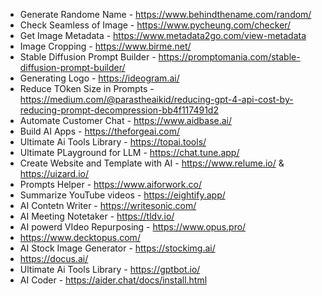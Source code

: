 - Generate Randome Name - https://www.behindthename.com/random/
- Check Seamless of Image - https://www.pycheung.com/checker/
- Get Image Metadata - https://www.metadata2go.com/view-metadata
- Image Cropping - https://www.birme.net/
- Stable Diffusion Prompt Builder - https://promptomania.com/stable-diffusion-prompt-builder/
- Generating Logo - https://ideogram.ai/
- Reduce TOken Size in Prompts - https://medium.com/@parastheaikid/reducing-gpt-4-api-cost-by-reducing-prompt-decompression-bb4f117491d2
- Automate Customer Chat - https://www.aidbase.ai/
- Build AI Apps - https://theforgeai.com/
- Ultimate Ai Tools Library - https://topai.tools/
- Ultimate PLayground for LLM - https://chat.tune.app/
- Create Website and Template with AI - https://www.relume.io/ & https://uizard.io/
- Prompts Helper - https://www.aiforwork.co/
- Summarize YouTube videos - https://eightify.app/
- AI Contetn Writer - https://writesonic.com/
- AI Meeting Notetaker - https://tldv.io/
- AI powerd VIdeo Repurposing - https://www.opus.pro/
- https://www.decktopus.com/
- AI Stock Image Generator - https://stockimg.ai/
- https://docus.ai/
- Ultimate Ai Tools Library - https://gptbot.io/
- AI Coder - https://aider.chat/docs/install.html
